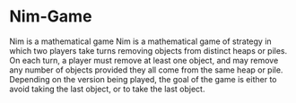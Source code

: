 # Nim-Game
Nim is a mathematical game
Nim is a mathematical game of strategy in which two players take turns removing objects from distinct heaps or piles.
On each turn, a player must remove at least one object, and may remove any number of objects provided they all come
from the same heap or pile. Depending on the version being played, the goal of the game is either to avoid taking 
the last object, or to take the last object.
